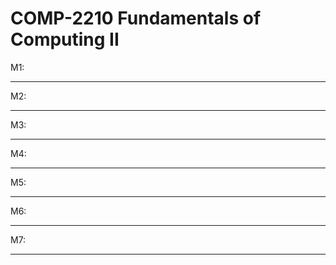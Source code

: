 # COMP-2210 Fundamentals of Computing II

M1:

---

M2: 

---

M3: 

---

M4:

---

M5:

---

M6:

---

M7:

---
